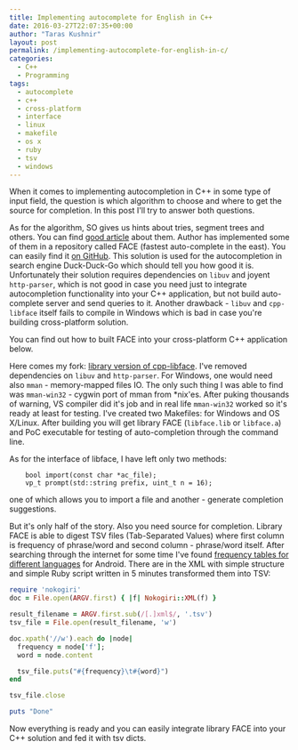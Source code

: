 ```yaml
---
title: Implementing autocomplete for English in C++
date: 2016-03-27T22:07:35+00:00
author: "Taras Kushnir"
layout: post
permalink: /implementing-autocomplete-for-english-in-c/
categories:
  - C++
  - Programming
tags:
  - autocomplete
  - c++
  - cross-platform
  - interface
  - linux
  - makefile
  - os x
  - ruby
  - tsv
  - windows
---
```

When it comes to implementing autocompletion in C++ in some type of input field, the question is which algorithm to choose and where to get the source for completion. In this post I'll try to answer both questions.

As for the algorithm, SO gives us hints about tries, segment trees and others. You can find <a href="http://dhruvbird.blogspot.com.ee/2010/09/very-fast-approach-to-search.html" target="_blank">good article</a> about them. Author has implemented some of them in a repository called FACE (fastest auto-complete in the east). You can easily find it <a href="https://github.com/duckduckgo/cpp-libface" target="_blank">on GitHub</a>. This solution is used for the autocompletion in search engine Duck-Duck-Go which should tell you how good it is. Unfortunately their solution requires dependencies on `libuv` and joyent `http-parser`, which is not good in case you need just to integrate autocompletion functionality into your C++ application, but not build auto-complete server and send queries to it. Another drawback - `libuv` and `cpp-libface` itself fails to compile in Windows which is bad in case you're building cross-platform solution.

You can find out how to built FACE into your cross-platform C++ application below.

<!--more-->

Here comes my fork: <a href="https://github.com/Ribtoks/cpp-libface" target="_blank">library version of cpp-libface</a>. I've removed dependencies on `libuv` and `http-parser`. For Windows, one would need also `mman` - memory-mapped files IO. The only such thing I was able to find was `mman-win32` - cygwin port of mman from *nix'es. After puking thousands of warning, VS compiler did it's job and in real life `mman-win32` worked so it's ready at least for testing. I've created two Makefiles: for Windows and OS X/Linux. After building you will get library FACE (`libface.lib` or `libface.a`) and PoC executable for testing of auto-completion through the command line.

As for the interface of libface, I have left only two methods:

```public:
    bool import(const char *ac_file);
    vp_t prompt(std::string prefix, uint_t n = 16);
```

one of which allows you to import a file and another - generate completion suggestions.

But it's only half of the story. Also you need source for completion. Library FACE is able to digest TSV files (Tab-Separated Values) where first column is frequency of phrase/word and second column - phrase/word itself. After searching through the internet for some time I've found <a href="https://github.com/mozilla-b2g/gaia/tree/master/apps/keyboard/js/imes/latin/dictionaries" target="_blank">frequency tables for different languages</a> for Android. There are in the XML with simple structure and simple Ruby script written in 5 minutes transformed them into TSV:

```ruby
require 'nokogiri'
doc = File.open(ARGV.first) { |f| Nokogiri::XML(f) }

result_filename = ARGV.first.sub(/[.]xml$/, '.tsv')
tsv_file = File.open(result_filename, 'w')

doc.xpath('//w').each do |node|
  frequency = node['f'];
  word = node.content

  tsv_file.puts("#{frequency}\t#{word}")
end

tsv_file.close

puts "Done"
```

Now everything is ready and you can easily integrate library FACE into your C++ solution and fed it with tsv dicts.